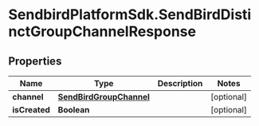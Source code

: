 # SendbirdPlatformSdk.SendBirdDistinctGroupChannelResponse

## Properties

Name | Type | Description | Notes
------------ | ------------- | ------------- | -------------
**channel** | [**SendBirdGroupChannel**](SendBirdGroupChannel.md) |  | [optional] 
**isCreated** | **Boolean** |  | [optional] 


